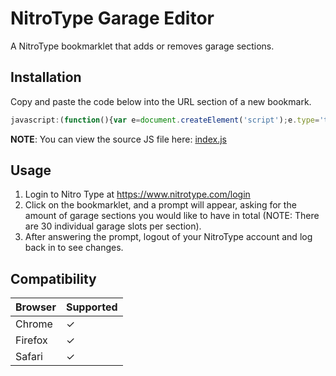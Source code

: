 # NitroType Garage Editor
A NitroType bookmarklet that adds or removes garage sections.

## Installation
Copy and paste the code below into the URL section of a new bookmark.
```javascript
javascript:(function(){var e=document.createElement('script');e.type='text/javascript';e.src='https://bookmarkify.it/bookmarklets/33235/raw';document.getElementsByTagName('body')[0].appendChild(e);})();
```
**NOTE**: You can view the source JS file here: [index.js](../master/index.js)

## Usage
1. Login to Nitro Type at https://www.nitrotype.com/login
2. Click on the bookmarklet, and a prompt will appear, asking for the amount of garage sections you would like to have in total (NOTE: There are 30 individual garage slots per section).
3. After answering the prompt, logout of your NitroType account and log back in to see changes.

## Compatibility
Browser | Supported
--------|------------
Chrome |     ✓
Firefox|     ✓
Safari |     ✓
